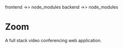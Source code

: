 frontend ->>  node_modules
backend ->>  node_modules


# Zoom
A full stack video conferencing web application.

